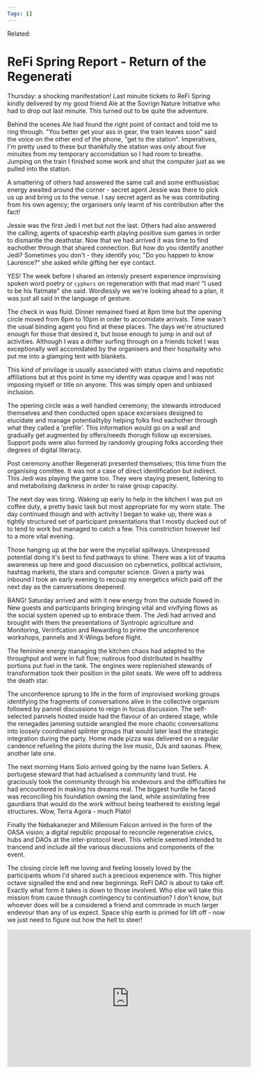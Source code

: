 ```yaml
---
Tags: []
---
```

Related: 
# ReFi Spring Report - Return of the Regenerati

Thursday: a shocking manifestation! Last minuite tickets to ReFi Spring kindly delivered by my good friend Ale at the Sovrign Nature Initiative who had to drop out last minuite. This turned out to be quite the adventure. 

Behind the scenes Ale had found the right point of contact and told me to ring through. "You better get your ass in gear, the train leaves soon" said the voice on the other end of the phone, "get to the station". Imperatives, I'm pretty used to these but thankfully the station was only about five minuites from my temporary accomidation so I had room to breathe. Jumping on the train I finished some work and shut the computer just as we pulled into the station.

A smattering of others had answered the same call and some enthusistiac energy awaited around the corner - secret agent Jessie was there to pick us up and bring us to the venue. I say secret agent as he was contributing from his own agency; the organisers only learnt of his contribution after the fact!

Jessie was the first Jedi I met but not the last. Others had also answered the calling; agents of spaceship earth playing positive sum games in order to dismantle the deathstar. Now that we had arrived it was time to find eachother through that shared connection. But how do you identify another Jedi? Sometimes you don't - they identify you; "Do you happen to know Laurence?" she asked while gifting her eye contact. 

YES! The week before I shared an intensly present experience improvising spoken word poetry or `cyphers` on regeneration with that mad man! "I used to be his flatmate" she said. Wordlessly we we're looking ahead to a plan, it was just all said in the language of gesture. 

The check in was fluid. Dinner remained fixed at 8pm time but the opening circle moved from 6pm to 10pm in order to accomidate arrivals. Time wasn't the usual binding agent you find at these places. The days we're structured enough for those that desired it, but loose enough to jump in and out of activities. Although I was a drifter surfing through on a friends ticket I was exceptionally well accomidated by the organisers and their hospitality who put me into a glamping tent with blankets. 

This kind of privilage is usually associated with status claims and nepotistic affiliations but at this point in time my identity was opaque and I was not imposing myself or title on anyone. This was simply open and unbiased inclusion. 

The opening circle was a well handled ceremony; the stewards introduced themselves and then conducted open space excersises designed to elucidate and manage potentialityby helping folks find eachother through what they called a 'prefile'. This information would go on a wall and gradually get augmented by offers/needs thorugh follow up excersises. Support pods were also formed by randomly grouping folks according their degrees of digital literacy. 

Post ceremony another Regenerati presented themselves; this time from the organising comittee. It was not a case of direct identification but indirect. This Jedi was playing the game too. They were staying present, listening to and metabolising darkness in order to raise group capacity.

The next day was tiring. Waking up early to help in the kitchen I was put on coffee duty, a pretty basic task but most appropriate for my worn state. The day continued though and with activity I began to wake up; there was a tightly structured set of participant presentations that I mostly ducked out of to tend to work but managed to catch a few. This constriction however led to a more vital evening. 

Those hanging up at the bar were the mycelial spillways. Unexpressed potential doing it's best to find pathways to shine. There was a lot of trauma awareness up here and good discussion on cybernetics, political activisim, hashtag markets, the stars and computer science. Given a party was inbound I took an early evening to recoup my energetics which paid off the next day as the canversations deepened.

BANG! Saturday arrived and with it new energy from the outside flowed in. New guests and participants bringing bringing vital and vivifying flows as the social system opened up to embrace them. The Jedi had arrived and brought with them the presentations of Syntropic agriculture and Monitoring, Veririfcation and Rewarding to prime the unconference workshops, pannels and X-Wings before flight. 

The feminine energy managing the kitchen chaos had adapted to the throughput and were in full flow; nutirous food distributed in healthy portions put fuel in the tank. The engines were replenished stewards of transformation took their position in the pilot seats. We were off to address the death star.

The unconference sprung to life in the form of improvised working groups identifying the fragments of conversations alive in the collective organism followed by pannel discussions to reign in focus  discussion. The self-selected pannels hosted inside had the flavour of an ordered stage, while the renegades jamming outside wrangled the more chaotic conversations into loosely coordinated splinter groups that would later lead the strategic integration during the party. Home made pizza was delivered on a regular candence refueling the pilots during the live music, DJs and saunas. Phew, another late one. 

The next morning Hans Solo arrived going by the name Ivan Sellers. A portugese steward that had actualised a community land trust. He graciously took the community through his endevours and the difficulties he had encountered in making his dreams real. The biggest hurdle he faced was reconciling his foundation owning the land, while assimilating free gaurdians that would do the work without being teathered to existing legal structures. Wow, Terra Agora - much Plato! 

Finally the Nebakanezer and Millenium Falcon arrived in the form of the OASA vision; a digital republic proposal to reconcile regenerative civics, hubs and DAOs at the inter-protocol level. This vehicle seemed intended to trancend and include all the various discussions and components of the event. 

The closing circle left me loving and feeling loosely loved by the participants whom I'd shared such a precious experience with. This higher octave signalled the end and new beginnings. ReFI DAO is about to take off. Exactly what form it takes is down to those involved. Who else will take this mission from cause through contingency to continuation? I don't know, but whoever does will be a considered a friend and commrade in much larger endevour than any of us expect. Space ship earth is primed for lift off - now we just need to figure out how the hell to steer!

<iframe width="560" height="315" src="https://www.youtube.com/embed/8UoXUXipsLw" title="YouTube video player" frameborder="0" allow="accelerometer; autoplay; clipboard-write; encrypted-media; gyroscope; picture-in-picture" allowfullscreen></iframe>

